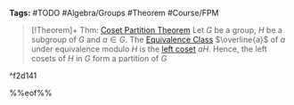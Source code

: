 ---
---

**Tags:** #TODO #Algebra/Groups #Theorem #Course/FPM 

 > 
 > \[!Theorem\]+ Thm: [Coset Partition Theorem](Coset%20Partition%20Theorem.md)
 > Let $G$ be a group, $H$ be a subgroup of $G$ and $a\in G$. The [Equivalence Class](Equivalence%20Class.md) $\overline{a}$ of $a$ under equivalence modulo $H$ is the [left coset](Definition%20of%20a%20Coset.md) $aH$. Hence, the left cosets of $H$ in $G$ form a partition of $G$

^f2d141

%%eof%%